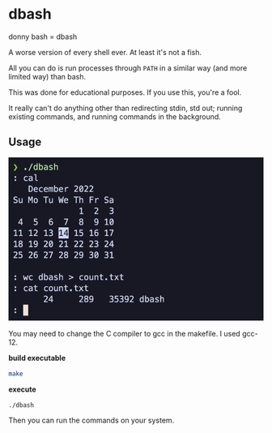 # dbash

donny bash = dbash

A worse version of every shell ever. At least it's not a fish.

All you can do is run processes through `PATH` in a similar way (and more limited way) than bash.

This was done for educational purposes. If you use this, you're a fool.

It really can't do anything other than redirecting stdin, std out; running existing commands, and running commands in the background.

## Usage

<img src="./example.png" >

You may need to change the C compiler to gcc in the makefile. I used gcc-12.

**build executable**

```bash
make
```

**execute**

```bash
./dbash
```

Then you can run the commands on your system.
